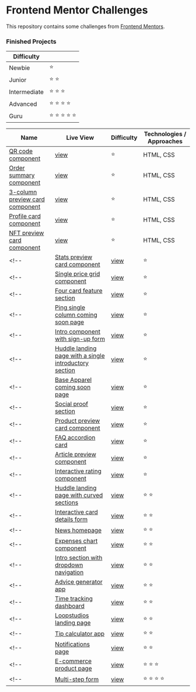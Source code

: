 # Frontend Mentor Challenges

This repository contains some challenges from [Frontend Mentors](https://www.frontendmentor.io/challenges). 

### Finished Projects

|Difficulty | |
|---|---|
| Newbie | :star: |
| Junior | :star: :star: |
| Intermediate | :star: :star: :star:  |
| Advanced | :star: :star: :star: :star: |
| Guru | :star: :star: :star: :star: :star: |

| Name                                                                                                                                                                                            |Live View|Difficulty| Technologies / Approaches |
|-------------------------------------------------------------------------------------------------------------------------------------------------------------------------------------------------|---|---|---------------------------|
| [QR code component](https://github.com/selmakoksal/frontendMentor_Projects/tree/main/src/QR%20code%20component)                                                                                    | [view](https://selmakoksal.github.io/frontendMentor_Projects/src/QR%20code%20component/) | :star:   | HTML, CSS                 |
| [Order summary component](https://github.com/selmakoksal/frontendMentor_Projects/tree/main/src/Order%20summary%20component)                                                                        | [view](https://selmakoksal.github.io/frontendMentor_Projects/src/Order%20summary%20component/) | :star:   | HTML, CSS                 |
| [3-column preview card component](https://github.com/selmakoksal/frontendMentor_Projects/tree/main/src/3-column%20preview%20card%20component)                                                      | [view](https://selmakoksal.github.io/frontendMentor_Projects/src/3-column%20preview%20card%20component/) | :star:   | HTML, CSS                 |
| [Profile card component](https://github.com/selmakoksal/frontendMentor_Projects/tree/main/src/Profile%20card%20component)                                                                          | [view](https://selmakoksal.github.io/frontendMentor_Projects/src/Profile%20card%20component/) | :star:   | HTML, CSS                 |
| [NFT preview card component](https://github.com/selmakoksal/frontendMentor_Projects/tree/main/src/nft-preview-card-component)                                                                | [view](https://selmakoksal.github.io/frontendMentor_Projects/src/nft-preview-card-component/) | :star:   | HTML, CSS                 |
<!-- | [Stats preview card component]()                                                            | [view]() | :star:   | HTML, CSS                 | -->
<!-- | [Single price grid component]()                                                              | [view]() | :star:   | HTML, CSS                 | -->
<!-- | [Four card feature section]()                                                                  | [view]() | :star:   | HTML, CSS                 | -->
<!-- | [Ping single column coming soon page]()                                          | [view]() | :star:   | HTML, CSS, JS             | -->
<!-- | [Intro component with sign-up form]()                                                | [view]() | :star:   | HTML, CSS, JS             | -->
<!-- | [Huddle landing page with a single introductory section]() | [view]() | :star:   | HTML, CSS                 | -->
<!-- | [Base Apparel coming soon page]()                                                        | [view]() | :star:   | HTML, CSS, JS             | -->
<!-- | [Social proof section]()                                                                              | [view]() | :star:   | HTML, CSS                 | -->
<!-- | [Product preview card component]()                                                        | [view]() | :star:   | HTML, CSS                 | -->
<!-- | [FAQ accordion card]()                                                                                     | [view]() | :star:   | HTML, CSS, JS(React)      | -->
<!-- | [Article preview component]()                                                                                     | [view]() | :star:   | HTML, CSS, JS(React)      | -->
<!-- | [Interactive rating component]()                                                                                     | [view]() | :star:   | HTML, CSS, JS(React)      | -->
<!-- | [Huddle landing page with curved sections]()                                                                                     | [view]() | :star: :star:   | HTML, CSS     | -->
<!-- | [Interactive card details form]()                                                                                     | [view]() | :star: :star:   | HTML, CSS, JS(React)      | -->
<!-- | [News homepage]()                                                                                     | [view]() | :star: :star:   | HTML, CSS, JS(React)      | -->
<!-- | [Expenses chart component]()                                                                                     | [view]() | :star: :star:   | HTML, CSS, JS(React)      | -->
<!-- | [Intro section with dropdown navigation]()                                                                                     | [view]() | :star: :star:  | HTML, CSS, JS(React)      | -->
<!-- | [Advice generator app]()                                                                                     | [view]() | :star: :star:  | HTML, CSS, JS(React), API      | -->
<!-- | [Time tracking dashboard]()                                                                                     | [view]() | :star: :star:  | HTML, CSS, JS(React), Data      | -->
<!-- | [Loopstudios landing page]()                                                                                     | [view]() | :star: :star:  | HTML, CSS, JS(React)      | -->
<!-- | [Tip calculator app]()                                                                                     | [view]() | :star: :star:  | HTML, CSS, JS(React)      | -->
<!-- | [Notifications page]()                                                                                     | [view]() | :star: :star:  | HTML, CSS, JS(React)      | -->
<!-- | [E-commerce product page]()                                                                                     | [view]() | :star: :star: :star:  | HTML, CSS, JS(React)      | -->
<!-- | [Multi-step form]()                                                                                     | [view]() | :star: :star: :star: :star:  | HTML, CSS, JS(React)      | -->
